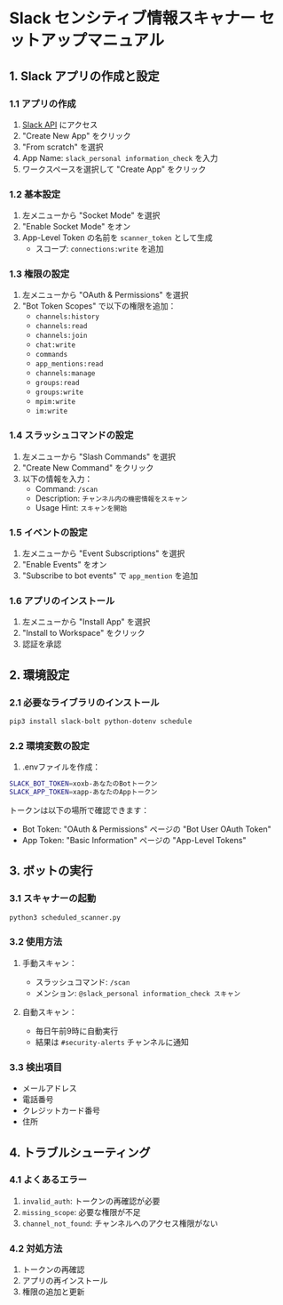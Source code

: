 # Slack センシティブ情報スキャナー セットアップマニュアル

## 1. Slack アプリの作成と設定

### 1.1 アプリの作成
1. [Slack API](https://api.slack.com/apps) にアクセス
2. "Create New App" をクリック
3. "From scratch" を選択
4. App Name: `slack_personal information_check` を入力
5. ワークスペースを選択して "Create App" をクリック

### 1.2 基本設定
1. 左メニューから "Socket Mode" を選択
2. "Enable Socket Mode" をオン
3. App-Level Token の名前を `scanner_token` として生成
   - スコープ: `connections:write` を追加

### 1.3 権限の設定
1. 左メニューから "OAuth & Permissions" を選択
2. "Bot Token Scopes" で以下の権限を追加：
   - `channels:history`
   - `channels:read`
   - `channels:join`
   - `chat:write`
   - `commands`
   - `app_mentions:read`
   - `channels:manage`
   - `groups:read`
   - `groups:write`
   - `mpim:write`
   - `im:write`

### 1.4 スラッシュコマンドの設定
1. 左メニューから "Slash Commands" を選択
2. "Create New Command" をクリック
3. 以下の情報を入力：
   - Command: `/scan`
   - Description: `チャンネル内の機密情報をスキャン`
   - Usage Hint: `スキャンを開始`

### 1.5 イベントの設定
1. 左メニューから "Event Subscriptions" を選択
2. "Enable Events" をオン
3. "Subscribe to bot events" で `app_mention` を追加

### 1.6 アプリのインストール
1. 左メニューから "Install App" を選択
2. "Install to Workspace" をクリック
3. 認証を承認

## 2. 環境設定

### 2.1 必要なライブラリのインストール
```bash
pip3 install slack-bolt python-dotenv schedule
```

### 2.2 環境変数の設定
1. .envファイルを作成：
```bash
SLACK_BOT_TOKEN=xoxb-あなたのBotトークン
SLACK_APP_TOKEN=xapp-あなたのAppトークン
```

トークンは以下の場所で確認できます：
- Bot Token: "OAuth & Permissions" ページの "Bot User OAuth Token"
- App Token: "Basic Information" ページの "App-Level Tokens"

## 3. ボットの実行

### 3.1 スキャナーの起動
```bash
python3 scheduled_scanner.py
```

### 3.2 使用方法
1. 手動スキャン：
   - スラッシュコマンド: `/scan`
   - メンション: `@slack_personal information_check スキャン`

2. 自動スキャン：
   - 毎日午前9時に自動実行
   - 結果は `#security-alerts` チャンネルに通知

### 3.3 検出項目
- メールアドレス
- 電話番号
- クレジットカード番号
- 住所

## 4. トラブルシューティング

### 4.1 よくあるエラー
1. `invalid_auth`: トークンの再確認が必要
2. `missing_scope`: 必要な権限が不足
3. `channel_not_found`: チャンネルへのアクセス権限がない

### 4.2 対処方法
1. トークンの再確認
2. アプリの再インストール
3. 権限の追加と更新
